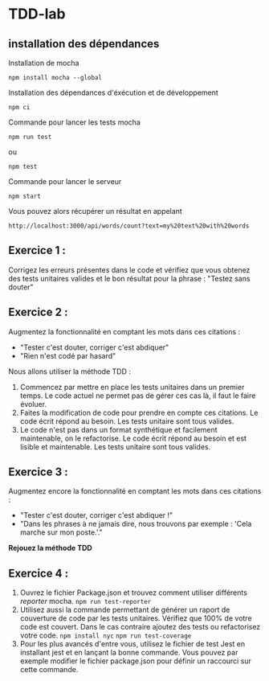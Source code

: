 # TDD-lab

## installation des dépendances
Installation de mocha

`npm install mocha --global`

Installation des dépendances d'éxécution et de développement

`npm ci`

Commande pour lancer les tests mocha

`npm run test`

ou

`npm test`

Commande pour lancer le serveur

`npm start`

Vous pouvez alors récupérer un résultat en appelant

`http://localhost:3000/api/words/count?text=my%20text%20with%20words`

## Exercice 1 :

Corrigez les erreurs présentes dans le code et vérifiez que vous obtenez des tests unitaires valides et le bon résultat pour la phrase : "Testez sans douter"

## Exercice 2 :

Augmentez la fonctionnalité en comptant les mots dans ces citations :
 - "Tester c'est douter, corriger c'est abdiquer"
 - "Rien n'est codé par hasard"

Nous allons utiliser la méthode TDD  :
1. Commencez par mettre en place les tests unitaires dans un premier temps. Le code actuel ne permet pas de gérer ces cas là, il faut le faire évoluer.
2. Faites la modification de code pour prendre en compte ces citations. Le code écrit répond au besoin. Les tests unitaire sont tous valides.
3. Le code n'est pas dans un format synthétique et facilement maintenable, on le refactorise. Le code écrit répond au besoin et est lisible et maintenable. Les tests unitaire sont tous valides.

## Exercice 3 :

Augmentez encore la fonctionnalité en comptant les mots dans ces citations :
 - "Tester c'est douter, corriger c'est abdiquer !"
 - "Dans les phrases à ne jamais dire, nous trouvons par exemple : 'Cela marche sur mon poste.'."

**Rejouez la méthode TDD**

## Exercice 4 :

1. Ouvrez le fichier Package.json et trouvez comment utiliser différents _reporter_ mocha.
`npm run test-reporter`
2. Utilisez aussi la commande permettant de générer un raport de couverture de code par les tests unitaires. Vérifiez que 100% de votre code est couvert. Dans le cas contraire ajoutez des tests ou refactorisez votre code.
`npm install nyc`
`npm run test-coverage`
3. Pour les plus avancés d'entre vous, utilisez le fichier de test Jest en installant jest et en lançant la bonne commande. Vous pouvez par exemple modifier le fichier package.json pour définir un raccourci sur cette commande.
